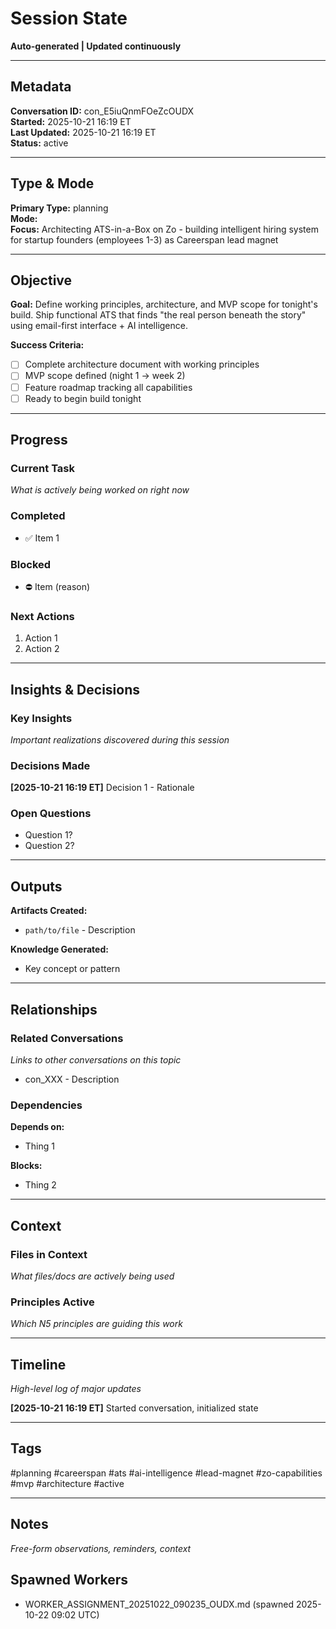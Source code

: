 # Session State
**Auto-generated | Updated continuously**

---

## Metadata
**Conversation ID:** con_E5iuQnmFOeZcOUDX  
**Started:** 2025-10-21 16:19 ET  
**Last Updated:** 2025-10-21 16:19 ET  
**Status:** active  

---

## Type & Mode
**Primary Type:** planning  
**Mode:**   
**Focus:** Architecting ATS-in-a-Box on Zo - building intelligent hiring system for startup founders (employees 1-3) as Careerspan lead magnet

---

## Objective
**Goal:** Define working principles, architecture, and MVP scope for tonight's build. Ship functional ATS that finds "the real person beneath the story" using email-first interface + AI intelligence.

**Success Criteria:**
- [ ] Complete architecture document with working principles
- [ ] MVP scope defined (night 1 → week 2)
- [ ] Feature roadmap tracking all capabilities
- [ ] Ready to begin build tonight

---

## Progress

### Current Task
*What is actively being worked on right now*

### Completed
- ✅ Item 1

### Blocked
- ⛔ Item (reason)

### Next Actions
1. Action 1
2. Action 2

---

## Insights & Decisions

### Key Insights
*Important realizations discovered during this session*

### Decisions Made
**[2025-10-21 16:19 ET]** Decision 1 - Rationale

### Open Questions
- Question 1?
- Question 2?

---

## Outputs
**Artifacts Created:**
- `path/to/file` - Description

**Knowledge Generated:**
- Key concept or pattern

---

## Relationships

### Related Conversations
*Links to other conversations on this topic*
- con_XXX - Description

### Dependencies
**Depends on:**
- Thing 1

**Blocks:**
- Thing 2

---

## Context

### Files in Context
*What files/docs are actively being used*

### Principles Active
*Which N5 principles are guiding this work*

---

## Timeline
*High-level log of major updates*

**[2025-10-21 16:19 ET]** Started conversation, initialized state

---

## Tags
#planning #careerspan #ats #ai-intelligence #lead-magnet #zo-capabilities #mvp #architecture #active

---

## Notes
*Free-form observations, reminders, context*


## Spawned Workers

- WORKER_ASSIGNMENT_20251022_090235_OUDX.md (spawned 2025-10-22 09:02 UTC)
